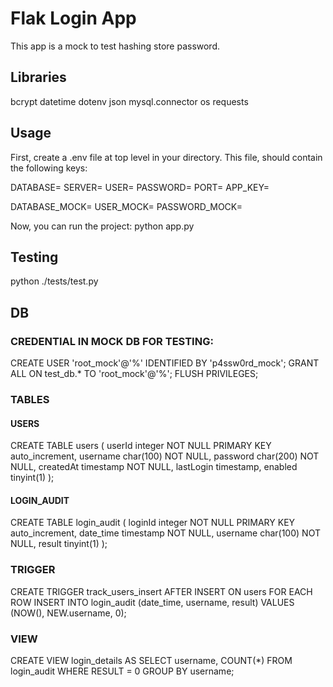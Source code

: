# Flak Login App 

This app is a mock to test hashing store password.


## Libraries

bcrypt
datetime
dotenv
json
mysql.connector
os
requests


## Usage

First, create a .env file at top level in your directory.
This file, should contain the following keys:

DATABASE=
SERVER=
USER=
PASSWORD=
PORT=
APP_KEY=

DATABASE_MOCK=
USER_MOCK=
PASSWORD_MOCK=

Now, you can run the project: python app.py


## Testing

python ./tests/test.py

## DB

### CREDENTIAL IN MOCK DB FOR TESTING:
CREATE USER 'root_mock'@'%' IDENTIFIED BY 'p4ssw0rd_mock';
GRANT ALL ON test_db.* TO 'root_mock'@'%';
FLUSH PRIVILEGES;

### TABLES 
#### USERS
CREATE TABLE users 
(
    userId integer NOT NULL PRIMARY KEY auto_increment,
    username char(100) NOT NULL,
    password char(200) NOT NULL,
    createdAt timestamp NOT NULL,
    lastLogin timestamp,
    enabled tinyint(1) 
);

#### LOGIN_AUDIT
CREATE TABLE login_audit 
(
    loginId integer NOT NULL PRIMARY KEY auto_increment,
    date_time timestamp NOT NULL,
    username char(100) NOT NULL,
    result tinyint(1) 
);

### TRIGGER
CREATE TRIGGER track_users_insert AFTER INSERT ON users
FOR EACH ROW
INSERT INTO login_audit (date_time, username, result)
VALUES (NOW(), NEW.username, 0);


### VIEW
CREATE VIEW login_details AS
SELECT username, COUNT(*) 
FROM login_audit 
WHERE RESULT = 0
GROUP BY username;

